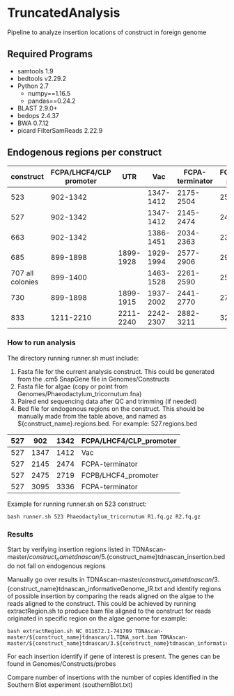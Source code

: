 # TruncatedAnalysis
Pipeline to analyze insertion locations of construct in foreign genome

## Required Programs
* samtools 1.9
* bedtools v2.29.2
* Python 2.7
    * numpy==1.16.5
    * pandas==0.24.2
* BLAST 2.9.0+
* bedops 2.4.37
* BWA 0.7.12
* picard FilterSamReads 2.22.9


## Endogenous regions per construct
| construct        | FCPA/LHCF4/CLP promoter | UTR       | Vac       | FCPA-terminator | FCPB/LHCF4 promoter | UTR       | FCPA-terminator |
|------------------|-------------------------|-----------|-----------|-----------------|---------------------|-----------|-----------------|
| 523              | 902-1342                |           | 1347-1412 | 2175-2504       | 2505-2749           |           | 3125-3366       |
| 527              | 902-1342                |           | 1347-1412 | 2145-2474       | 2475-2719           |           | 3095-3336       |
| 663              | 902-1342                |           | 1386-1451 | 2034-2363       | 2364-2608           |           | 2984-3225       |
| 685              | 899-1898                | 1899-1928 | 1929-1994 | 2577-2906       | 2907-3151           |           | 3527-3768       |
| 707 all colonies | 899-1400                |           | 1463-1528 | 2261-2590       | 2591-2835           |           | 3211-3452       |
| 730              | 899-1898                | 1899-1915 | 1937-2002 | 2441-2770       | 2771-3015           |           | 3391-3632       |
| 833              | 1211-2210               | 2211-2240 | 2242-2307 | 2882-3211       | 3224-4223           | 4224-4253 | 5738-5979       |


### How to run analysis
The directory running runner.sh must include:
1. Fasta file for the current analysis construct. This could be generated from the .cm5 SnapGene file in Genomes/Constructs
2. Fasta file for algae (copy or point from Genomes/Phaeodactylum_tricornutum.fna)
3. Paired end sequencing data after QC and trimming (if needed)
4. Bed file for endogenous regions on the construct. This should be manually made from the table above, and named as ${construct_name}.regions.bed. For example: 527.regions.bed <br />

| 527 | 902  | 1342 | FCPA/LHCF4/CLP_promoter |
|-----|------|------|-------------------------|
| 527 | 1347 | 1412 | Vac                     |
| 527 | 2145 | 2474 | FCPA-terminator         |
| 527 | 2475 | 2719 | FCPB/LHCF4_promoter     |
| 527 | 3095 | 3336 | FCPA-terminator         |

Example for running runner.sh on 523 construct:  <br />
~~~
bash runner.sh 523 Phaeodactylum_tricornutum R1.fq.gz R2.fq.gz
~~~

### Results
Start by verifying insertion regions listed in TDNAscan-master/${construct_name}tdnascan/5.${construct_name}tdnascan_insertion.bed do not fall on endogenous regions

Manually go over results in TDNAscan-master/${construct_name}tdnascan/3.${construct_name}tdnascan_informativeGenome_IR.txt and identify regions of possible insertion by comparing the reads aligned on the algae to the reads aligned to the construct. This could be achieved by running extractRegion.sh to produce bam file aligned to the construct for reads originated in specific region on the algae genome
for example:
~~~
bash extractRegion.sh NC_011672.1-741709 TDNAscan-master/${construct_name}tdnascan/1.TDNA_sort.bam TDNAscan-master/${construct_name}tdnascan/3.${construct_name}tdnascan_informativeGenome_sort.bam
~~~

For each insertion identify if gene of interest is present. The genes can be found in Genomes/Constructs/probes

Compare number of insertions with the number of copies identified in the Southern Blot experiment (southernBlot.txt)
